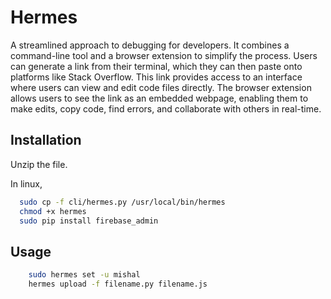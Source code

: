 
# Hermes

A streamlined approach to debugging for developers. It combines a command-line tool and a browser extension to simplify the process. Users can generate a link from their terminal, which they can then paste onto platforms like Stack Overflow. This link provides access to an interface where users can view and edit code files directly. The browser extension allows users to see the link as an embedded webpage, enabling them to make edits, copy code, find errors, and collaborate with others in real-time. 






## Installation

Unzip the file. 

In linux,

```bash
  sudo cp -f cli/hermes.py /usr/local/bin/hermes 
  chmod +x hermes
  sudo pip install firebase_admin
```


    
## Usage

```bash
    sudo hermes set -u mishal
    hermes upload -f filename.py filename.js
```
